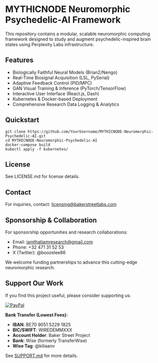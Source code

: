 # MYTHICNODE Neuromorphic Psychedelic-AI Framework

This repository contains a modular, scalable neuromorphic computing framework designed to study and augment psychedelic-inspired brain states using Perplexity Labs infrastructure.

## Features

- Biologically Faithful Neural Models (Brian2/Nengo)
- Real-Time Biosignal Acquisition (LSL, PySerial)
- Adaptive Feedback Control (PID/MPC)
- GAN Visual Training & Inference (PyTorch/TensorFlow)
- Interactive User Interface (React.js, Dash)
- Kubernetes & Docker-based Deployment
- Comprehensive Research Data Logging & Analytics

## Quickstart

```
git clone https://github.com/YourUsername/MYTHICNODE-Neuromorphic-Psychedelic-AI.git
cd MYTHICNODE-Neuromorphic-Psychedelic-AI
docker-compose build
kubectl apply -f kubernetes/
```

## License

See LICENSE.md for license details.

## Contact

For inquiries, contact: licensing@bakerstreetlabs.com

## Sponsorship & Collaboration

For sponsorship opportunities and research collaborations:
- Email: iamthatiamresearch@gmail.com
- Phone: +32 471 31 52 53
- X (Twitter): @boozelee86

We welcome funding partnerships to advance this cutting-edge neuromorphic research.

## Support Our Work

If you find this project useful, please consider supporting us:

[![PayPal](https://img.shields.io/badge/PayPal-00457C?style=for-the-badge&logo=paypal&logoColor=white)](https://paypal.me/REALbakerstreet221b)

**Bank Transfer (Lowest Fees):**
- **IBAN**: BE70 9051 5229 1825
- **BIC/SWIFT**: WIREDEMMXXX
- **Account Holder**: Baker Street Project
- **Bank**: Wise (formerly TransferWise)
- **Wise Tag**: @kiliaanv

See [SUPPORT.md](SUPPORT.md) for more details.